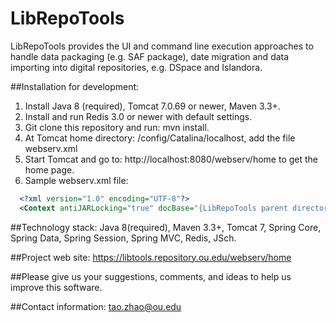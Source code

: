 # LibRepoTools
LibRepoTools provides the UI and command line execution approaches to handle data packaging (e.g. SAF package), date migration and data importing into digital repositories, e.g. DSpace and Islandora. 

##Installation for development:

1. Install Java 8 (required), Tomcat 7.0.69 or newer, Maven 3.3+.
2. Install and run Redis 3.0 or newer with default settings.
3. Git clone this repository and run: mvn install.
4. At Tomcat home directory: /config/Catalina/localhost, add the file webserv.xml
5. Start Tomcat and go to: http://localhost:8080/webserv/home to get the home page.
6. Sample webserv.xml file:
```xml
  <?xml version="1.0" encoding="UTF-8"?>
  <Context antiJARLocking="true" docBase="{LibRepoTools parent directory}/LibRepoTools/webserv/target/webserv-1.0-SNAPSHOT" path="/webserv"/>
  ```


##Technology stack:
Java 8(required), Maven 3.3+, Tomcat 7, Spring Core, Spring Data, Spring Session, Spring MVC, Redis, JSch.

##Project web site:
https://libtools.repository.ou.edu/webserv/home

##Please give us your suggestions, comments, and ideas to help us improve this software.

##Contact information: 
tao.zhao@ou.edu
